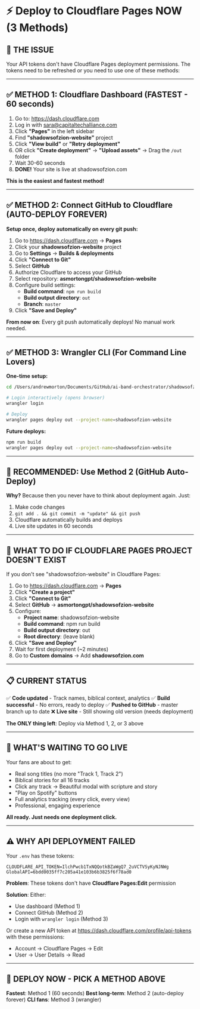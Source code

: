# ⚡ Deploy to Cloudflare Pages NOW (3 Methods)

## 🚨 THE ISSUE
Your API tokens don't have Cloudflare Pages deployment permissions. The tokens need to be refreshed or you need to use one of these methods:

---

## ✅ METHOD 1: Cloudflare Dashboard (FASTEST - 60 seconds)

1. Go to: https://dash.cloudflare.com
2. Log in with sara@capitaltechalliance.com
3. Click **"Pages"** in the left sidebar
4. Find **"shadowsofzion-website"** project
5. Click **"View build"** or **"Retry deployment"**
6. OR click **"Create deployment"** → **"Upload assets"** → Drag the `/out` folder
7. Wait 30-60 seconds
8. **DONE!** Your site is live at shadowsofzion.com

**This is the easiest and fastest method!**

---

## ✅ METHOD 2: Connect GitHub to Cloudflare (AUTO-DEPLOY FOREVER)

**Setup once, deploy automatically on every git push:**

1. Go to https://dash.cloudflare.com → **Pages**
2. Click your **shadowsofzion-website** project
3. Go to **Settings** → **Builds & deployments**
4. Click **"Connect to Git"**
5. Select **GitHub**
6. Authorize Cloudflare to access your GitHub
7. Select repository: **asmortongpt/shadowsofzion-website**
8. Configure build settings:
   - **Build command**: `npm run build`
   - **Build output directory**: `out`
   - **Branch**: `master`
9. Click **"Save and Deploy"**

**From now on**: Every git push automatically deploys! No manual work needed.

---

## ✅ METHOD 3: Wrangler CLI (For Command Line Lovers)

**One-time setup:**
```bash
cd /Users/andrewmorton/Documents/GitHub/ai-band-orchestrator/shadowsofzion-website

# Login interactively (opens browser)
wrangler login

# Deploy
wrangler pages deploy out --project-name=shadowsofzion-website
```

**Future deploys:**
```bash
npm run build
wrangler pages deploy out --project-name=shadowsofzion-website
```

---

## 🎯 RECOMMENDED: Use Method 2 (GitHub Auto-Deploy)

**Why?** Because then you never have to think about deployment again. Just:

1. Make code changes
2. `git add . && git commit -m "update" && git push`
3. Cloudflare automatically builds and deploys
4. Live site updates in 60 seconds

---

## 🔧 WHAT TO DO IF CLOUDFLARE PAGES PROJECT DOESN'T EXIST

If you don't see "shadowsofzion-website" in Cloudflare Pages:

1. Go to https://dash.cloudflare.com → **Pages**
2. Click **"Create a project"**
3. Click **"Connect to Git"**
4. Select **GitHub** → **asmortongpt/shadowsofzion-website**
5. Configure:
   - **Project name**: shadowsofzion-website
   - **Build command**: npm run build
   - **Build output directory**: out
   - **Root directory**: (leave blank)
6. Click **"Save and Deploy"**
7. Wait for first deployment (~2 minutes)
8. Go to **Custom domains** → Add **shadowsofzion.com**

---

## 📋 CURRENT STATUS

✅ **Code updated** - Track names, biblical context, analytics
✅ **Build successful** - No errors, ready to deploy
✅ **Pushed to GitHub** - master branch up to date
❌ **Live site** - Still showing old version (needs deployment)

**The ONLY thing left**: Deploy via Method 1, 2, or 3 above

---

## 🎸 WHAT'S WAITING TO GO LIVE

Your fans are about to get:
- Real song titles (no more "Track 1, Track 2")
- Biblical stories for all 16 tracks
- Click any track → Beautiful modal with scripture and story
- "Play on Spotify" buttons
- Full analytics tracking (every click, every view)
- Professional, engaging experience

**All ready. Just needs one deployment click.**

---

## ⚠️ WHY API DEPLOYMENT FAILED

Your `.env` has these tokens:
```
CLOUDFLARE_API_TOKEN=IlchPwcb1TxNQQotkBZaWgQ7_2uVCTVSyKyNJNWg
GlobalAPI=6bdd0035ff7c205a41e103b6b3825f6f78ad0
```

**Problem**: These tokens don't have **Cloudflare Pages:Edit** permission

**Solution**: Either:
- Use dashboard (Method 1)
- Connect GitHub (Method 2)
- Login with `wrangler login` (Method 3)

Or create a new API token at https://dash.cloudflare.com/profile/api-tokens with these permissions:
- Account → Cloudflare Pages → Edit
- User → User Details → Read

---

## 🚀 DEPLOY NOW - PICK A METHOD ABOVE

**Fastest**: Method 1 (60 seconds)
**Best long-term**: Method 2 (auto-deploy forever)
**CLI fans**: Method 3 (wrangler)
